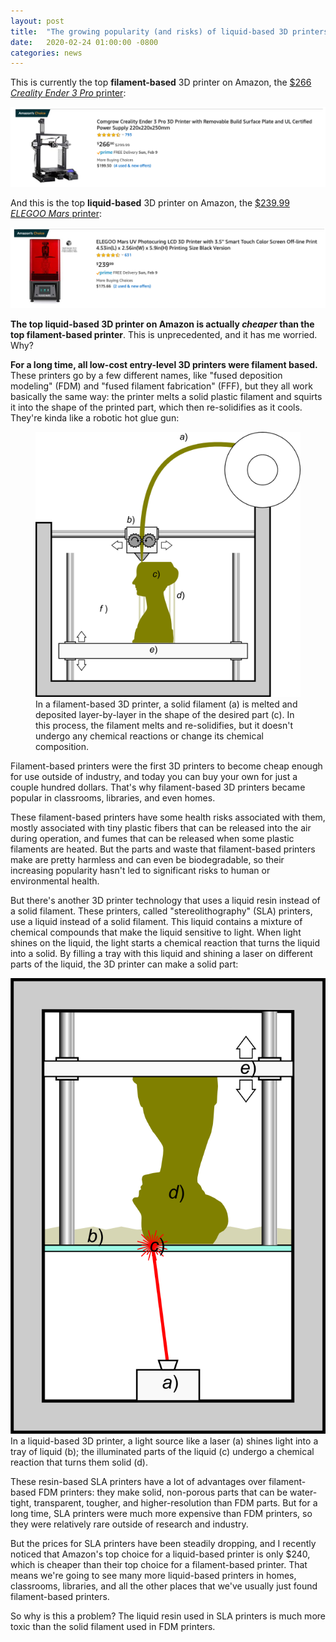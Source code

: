 ```yaml
---
layout: post
title:  "The growing popularity (and risks) of liquid-based 3D printers"
date:   2020-02-24 01:00:00 -0800
categories: news
---
```


This is currently the top **filament-based** 3D printer on Amazon, the [$266 *Creality Ender 3 Pro* printer](https://www.amazon.com/Comgrow-Creality-Printer-Upgrade-Certified/dp/B07GYRQVYV/ref=sr_1_3?keywords=3d+printer&qid=1582575815&sr=8-3):

![](/assets/amazon_fdm.png)

And this is the top **liquid-based** 3D printer on Amazon, the [$239.99 *ELEGOO Mars* printer](https://www.amazon.com/ELEGOO-Photocuring-Printer-Off-line-Printing/dp/B07K2ZHMRF/ref=sr_1_3?keywords=3d+printer+sla&qid=1582575863&sr=8-3):

![](/assets/amazon_sla.png)

**The top liquid-based 3D printer on Amazon is actually *cheaper* than the top filament-based printer**.  This is unprecedented, and it has me worried.  Why?  

<!--more-->

**For a long time, all low-cost entry-level 3D printers were filament based.**  These printers go by a few different names, like "fused deposition modeling" (FDM) and "fused filament fabrication" (FFF), but they all work basically the same way:  the printer melts a solid plastic filament and squirts it into the shape of the printed part, which then re-solidifies as it cools.  They're kinda like a robotic hot glue gun:

<figure>
<img class="center" src="/assets/fdm-schematic.png">
<figcaption>In a filament-based 3D printer, a solid filament (a) is melted and deposited layer-by-layer in the shape of the desired part (c).  In this process, the filament melts and re-solidifies, but it doesn't undergo any chemical reactions or change its chemical composition. </figcaption>
</figure>

Filament-based printers were the first 3D printers to become cheap enough for use outside of industry, and today you can buy your own for just a couple hundred dollars.  That's why filament-based 3D printers became popular in classrooms, libraries, and even homes.

These filament-based printers have some health risks associated with them, mostly associated with tiny plastic fibers that can be released into the air during operation, and fumes that can be released when some plastic filaments are heated.  But the parts and waste that filament-based printers make are pretty harmless and can even be biodegradable, so their increasing popularity hasn't led to significant risks to human or environmental health.

But there's another 3D printer technology that uses a liquid resin instead of a solid filament.  These printers, called "stereolithography" (SLA) printers, use a liquid instead of a solid filament.  This liquid contains a mixture of chemical compounds that make the liquid sensitive to light.  When light shines on the liquid, the light starts a chemical reaction that turns the liquid into a solid.  By filling a tray with this liquid and shining a laser on different parts of the liquid, the 3D printer can make a solid part:

<img class="center" src="/assets/sla-schematic.png">
<figcaption>In a liquid-based 3D printer, a light source like a laser (a) shines light into a tray of liquid (b); the illuminated parts of the liquid (c) undergo a chemical reaction that turns them solid (d).</figcaption>
</figure>

These resin-based SLA printers have a lot of advantages over filament-based FDM printers:  they make solid, non-porous parts that can be water-tight, transparent, tougher, and higher-resolution than FDM parts.  But for a long time, SLA printers were much more expensive than FDM printers, so they were relatively rare outside of research and industry.

But the prices for SLA printers have been steadily dropping, and  I recently noticed that Amazon's top choice for a liquid-based printer is only $240, which is cheaper than their top choice for a filament-based printer.  That means we're going to see many more liquid-based printers in homes, classrooms, libraries, and all the other places that we've usually just found filament-based printers.

So why is this a problem?  The liquid resin used in SLA printers is much more toxic than the solid filament used in FDM printers.  